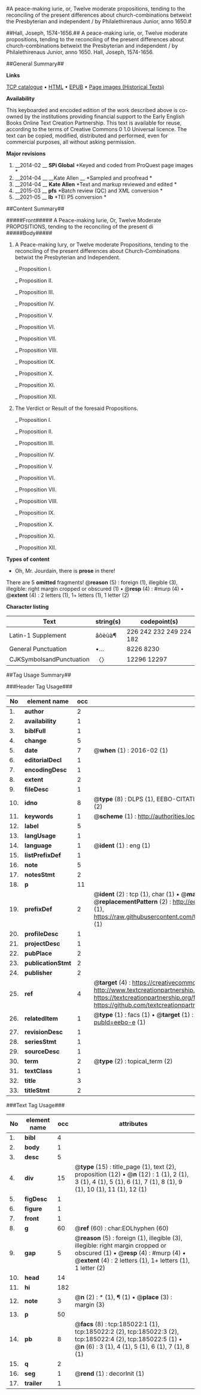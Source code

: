 #A peace-making iurie, or, Twelve moderate propositions, tending to the reconciling of the present differences about church-combinations betweixt the Presbyterian and independent / by Philalethirenaus Junior, anno 1650.#

##Hall, Joseph, 1574-1656.##
A peace-making iurie, or, Twelve moderate propositions, tending to the reconciling of the present differences about church-combinations betweixt the Presbyterian and independent / by Philalethirenaus Junior, anno 1650.
Hall, Joseph, 1574-1656.

##General Summary##

**Links**

[TCP catalogue](http://www.ota.ox.ac.uk/tcp/)  • 
[HTML](http://tei.it.ox.ac.uk/tcp/Texts-HTML/free/B09/B09696.html)  • 
[EPUB](http://tei.it.ox.ac.uk/tcp/Texts-EPUB/free/B09/B09696.epub) • 
[Page images (Historical Texts)](https://historicaltexts.jisc.ac.uk/eebo-69648849e)

**Availability**

This keyboarded and encoded edition of the work described above is co-owned by the
    institutions providing financial support to the Early English Books Online Text Creation
    Partnership. This text is available for reuse, according to the terms of  Creative Commons 0 1.0 Universal
    licence. The text can be copied, modified, distributed and performed, even for commercial
    purposes, all without asking permission.

**Major revisions**

1. __2014-02 __ __SPi Global__ *Keyed and coded from ProQuest page images *
1. __2014-04 __ __Kate Allen __ *Sampled and proofread *
1. __2014-04 __ __Kate Allen__ *Text and markup reviewed and edited *
1. __2015-03 __ __pfs__ *Batch review (QC) and XML conversion *
1. __2021-05 __ __lb__ *TEI P5 conversion *

##Content Summary##

#####Front#####
A Peace-making Iurie, Or, Twelve Moderate PROPOSITIONS, tending to the reconciling of the present di
#####Body#####

1. A Peace-making Iury, or Twelve moderate Propositions, tending to the reconciling of the present differences about Church-Combinations betwixt the Presbyterian and Independent.

    _ Proposition I.

    _ Proposition II.

    _ Proposition III.

    _ Proposition IV.

    _ Proposition V.

    _ Proposition VI.

    _ Proposition VII.

    _ Proposition VIII.

    _ Proposition IX.

    _ Proposition X.

    _ Proposition XI.

    _ Proposition XII.

1. The Verdict or Result of the foresaid Propositions.

    _ Proposition I.

    _ Proposition II.

    _ Proposition III.

    _ Proposition IV.

    _ Proposition V.

    _ Proposition VI.

    _ Proposition VII.

    _ Proposition VIII.

    _ Proposition IX.

    _ Proposition X.

    _ Proposition XI.

    _ Proposition XII.

**Types of content**

  * Oh, Mr. Jourdain, there is **prose** in there!

There are 5 **omitted** fragments! 
 @__reason__ (5) : foreign (1), illegible (3), illegible: right margin cropped or obscured (1)  •  @__resp__ (4) : #murp (4)  •  @__extent__ (4) : 2 letters (1), 1+ letters (1), 1 letter (2)

**Character listing**


|Text|string(s)|codepoint(s)|
|---|---|---|
|Latin-1 Supplement|âòèùà¶|226 242 232 249 224 182|
|General Punctuation|•…|8226 8230|
|CJKSymbolsandPunctuation|〈〉|12296 12297|

##Tag Usage Summary##

###Header Tag Usage###

|No|element name|occ|attributes|
|---|---|---|---|
|1.|__author__|2||
|2.|__availability__|1||
|3.|__biblFull__|1||
|4.|__change__|5||
|5.|__date__|7| @__when__ (1) : 2016-02 (1)|
|6.|__editorialDecl__|1||
|7.|__encodingDesc__|1||
|8.|__extent__|2||
|9.|__fileDesc__|1||
|10.|__idno__|8| @__type__ (8) : DLPS (1), EEBO-CITATION (1), VID (1), EEBO-PROQUEST (1), OCLC (2), STC (2)|
|11.|__keywords__|1| @__scheme__ (1) : http://authorities.loc.gov/ (1)|
|12.|__label__|5||
|13.|__langUsage__|1||
|14.|__language__|1| @__ident__ (1) : eng (1)|
|15.|__listPrefixDef__|1||
|16.|__note__|5||
|17.|__notesStmt__|2||
|18.|__p__|11||
|19.|__prefixDef__|2| @__ident__ (2) : tcp (1), char (1)  •  @__matchPattern__ (2) : ([0-9\-]+):([0-9IVX]+) (1), (.+) (1)  •  @__replacementPattern__ (2) : http://eebo.chadwyck.com/downloadtiff?vid=$1&page=$2 (1), https://raw.githubusercontent.com/textcreationpartnership/Texts/master/tcpchars.xml#$1 (1)|
|20.|__profileDesc__|1||
|21.|__projectDesc__|1||
|22.|__pubPlace__|2||
|23.|__publicationStmt__|2||
|24.|__publisher__|2||
|25.|__ref__|4| @__target__ (4) : https://creativecommons.org/publicdomain/zero/1.0/ (1), http://www.textcreationpartnership.org/docs/. (1), https://textcreationpartnership.org/faq/#faq05 (1), https://github.com/textcreationpartnership (1)|
|26.|__relatedItem__|1| @__type__ (1) : facs (1)  •  @__target__ (1) : https://data.historicaltexts.jisc.ac.uk/view?pubId=eebo-e (1)|
|27.|__revisionDesc__|1||
|28.|__seriesStmt__|1||
|29.|__sourceDesc__|1||
|30.|__term__|2| @__type__ (2) : topical_term (2)|
|31.|__textClass__|1||
|32.|__title__|3||
|33.|__titleStmt__|2||


###Text Tag Usage###

|No|element name|occ|attributes|
|---|---|---|---|
|1.|__bibl__|4||
|2.|__body__|1||
|3.|__desc__|5||
|4.|__div__|15| @__type__ (15) : title_page (1), text (2), proposition (12)  •  @__n__ (12) : 1 (1), 2 (1), 3 (1), 4 (1), 5 (1), 6 (1), 7 (1), 8 (1), 9 (1), 10 (1), 11 (1), 12 (1)|
|5.|__figDesc__|1||
|6.|__figure__|1||
|7.|__front__|1||
|8.|__g__|60| @__ref__ (60) : char:EOLhyphen (60)|
|9.|__gap__|5| @__reason__ (5) : foreign (1), illegible (3), illegible: right margin cropped or obscured (1)  •  @__resp__ (4) : #murp (4)  •  @__extent__ (4) : 2 letters (1), 1+ letters (1), 1 letter (2)|
|10.|__head__|14||
|11.|__hi__|182||
|12.|__note__|3| @__n__ (2) : * (1), ¶ (1)  •  @__place__ (3) : margin (3)|
|13.|__p__|50||
|14.|__pb__|8| @__facs__ (8) : tcp:185022:1 (1), tcp:185022:2 (2), tcp:185022:3 (2), tcp:185022:4 (2), tcp:185022:5 (1)  •  @__n__ (6) : 3 (1), 4 (1), 5 (1), 6 (1), 7 (1), 8 (1)|
|15.|__q__|2||
|16.|__seg__|1| @__rend__ (1) : decorInit (1)|
|17.|__trailer__|1||
